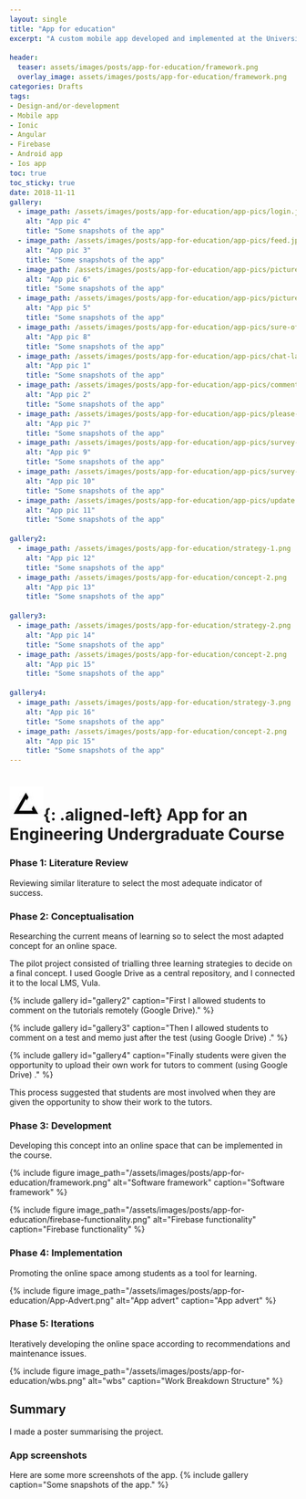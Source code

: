 ```yaml
---
layout: single
title: "App for education"
excerpt: "A custom mobile app developed and implemented at the University of Cape Town."

header:
  teaser: assets/images/posts/app-for-education/framework.png
  overlay_image: assets/images/posts/app-for-education/framework.png
categories: Drafts
tags:
- Design-and/or-development
- Mobile app
- Ionic
- Angular
- Firebase
- Android app
- Ios app
toc: true
toc_sticky: true
date: 2018-11-11
gallery:
  - image_path: /assets/images/posts/app-for-education/app-pics/login.jpeg
    alt: "App pic 4"
    title: "Some snapshots of the app"
  - image_path: /assets/images/posts/app-for-education/app-pics/feed.jpeg
    alt: "App pic 3"
    title: "Some snapshots of the app"
  - image_path: /assets/images/posts/app-for-education/app-pics/picture-and-text.jpeg
    alt: "App pic 6"
    title: "Some snapshots of the app"
  - image_path: /assets/images/posts/app-for-education/app-pics/picture-and-expanded-text.jpeg
    alt: "App pic 5"
    title: "Some snapshots of the app"
  - image_path: /assets/images/posts/app-for-education/app-pics/sure-of-post.jpeg
    alt: "App pic 8"
    title: "Some snapshots of the app"
  - image_path: /assets/images/posts/app-for-education/app-pics/chat-layout.jpeg
    alt: "App pic 1"
    title: "Some snapshots of the app"
  - image_path: /assets/images/posts/app-for-education/app-pics/comment-with-pic.jpeg
    alt: "App pic 2"
    title: "Some snapshots of the app"
  - image_path: /assets/images/posts/app-for-education/app-pics/please-add-text.jpeg
    alt: "App pic 7"
    title: "Some snapshots of the app"
  - image_path: /assets/images/posts/app-for-education/app-pics/survey-link.jpeg
    alt: "App pic 9"
    title: "Some snapshots of the app"
  - image_path: /assets/images/posts/app-for-education/app-pics/survey-options.jpeg
    alt: "App pic 10"
    title: "Some snapshots of the app"
  - image_path: /assets/images/posts/app-for-education/app-pics/update.jpeg
    alt: "App pic 11"
    title: "Some snapshots of the app"

gallery2:
  - image_path: /assets/images/posts/app-for-education/strategy-1.png
    alt: "App pic 12"
    title: "Some snapshots of the app"
  - image_path: /assets/images/posts/app-for-education/concept-2.png
    alt: "App pic 13"
    title: "Some snapshots of the app"

gallery3:
  - image_path: /assets/images/posts/app-for-education/strategy-2.png
    alt: "App pic 14"
    title: "Some snapshots of the app"
  - image_path: /assets/images/posts/app-for-education/concept-2.png
    alt: "App pic 15"
    title: "Some snapshots of the app"

gallery4:
  - image_path: /assets/images/posts/app-for-education/strategy-3.png
    alt: "App pic 16"
    title: "Some snapshots of the app"
  - image_path: /assets/images/posts/app-for-education/concept-2.png
    alt: "App pic 15"
    title: "Some snapshots of the app"
---
```


# ![favicon](/assets/images/favicon.jpg){: .aligned-left} App for an Engineering Undergraduate Course

### Phase 1: Literature Review                                                        
Reviewing similar literature to select the most adequate indicator of success.

### Phase 2: Conceptualisation   
Researching the current means of learning so to select the most adapted concept for an online space.

The pilot project consisted of trialling three learning strategies to decide on a final concept.
I used Google Drive as a central repository, and I connected it to the local LMS, Vula.

{% include gallery id="gallery2" caption="First I allowed students to comment on the tutorials remotely (Google Drive)." %}

{% include gallery id="gallery3" caption="Then I allowed students to comment on a test and memo just after the test (using Google Drive) ." %}

{% include gallery id="gallery4" caption="Finally students were given the opportunity to upload their own work for tutors to comment (using Google Drive) ." %}

This process suggested that students are most involved when they are given the opportunity to show their work to the tutors.

### Phase 3: Development   
Developing this concept into an online space that can be implemented in the course.

{%
include figure
image_path="/assets/images/posts/app-for-education/framework.png"
alt="Software framework"
caption="Software framework"
%}

{%
include figure
image_path="/assets/images/posts/app-for-education/firebase-functionality.png"
alt="Firebase functionality"
caption="Firebase functionality"
%}

### Phase 4: Implementation   
Promoting the online space among students as a tool for learning.

{%
include figure
image_path="/assets/images/posts/app-for-education/App-Advert.png"
alt="App advert"
caption="App advert"
%}

### Phase 5: Iterations   
Iteratively developing the online space according to recommendations and maintenance issues.

{%
include figure
image_path="/assets/images/posts/app-for-education/wbs.png"
alt="wbs"
caption="Work Breakdown Structure"
%}

## Summary
I made a poster summarising the project.

### App screenshots
Here are some more screenshots of the app.
{% include gallery caption="Some snapshots of the app." %}
